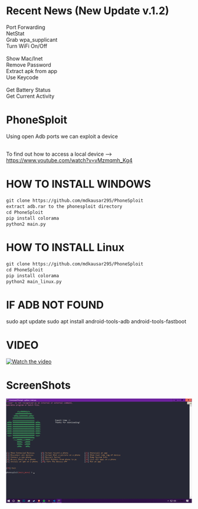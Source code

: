 # Recent News (New Update v.1.2)
Port Forwarding<br>        NetStat <br>
Grab wpa_supplicant <br>   Turn WiFi On/Off <br>                
Show Mac/Inet<br>          Remove Password<br>
Extract apk from app<br>   Use Keycode <br>           
Get Battery Status<br>     Get Current Activity<br>   

# PhoneSploit 
Using open Adb ports we can exploit a device

<br> To find out how to access a local device --> https://www.youtube.com/watch?v=vMzmqmh_Kg4


# HOW TO INSTALL WINDOWS
```
git clone https://github.com/mdkausar295/PhoneSploit
extract adb.rar to the phonesploit directory 
cd PhoneSploit
pip install colorama
python2 main.py
```

# HOW TO INSTALL Linux
```
git clone https://github.com/mdkausar295/PhoneSploit
cd PhoneSploit
pip install colorama
python2 main_linux.py
```
# IF ADB NOT FOUND
sudo apt update
sudo apt install android-tools-adb android-tools-fastboot



# VIDEO
[![Watch the video](https://img.youtube.com/vi/6XNf9s-PZxY/hqdefault.jpg)](https://www.youtube.com/watch?v=vMzmqmh_Kg4)

# ScreenShots
![Screenshot](Screenshot.png)
